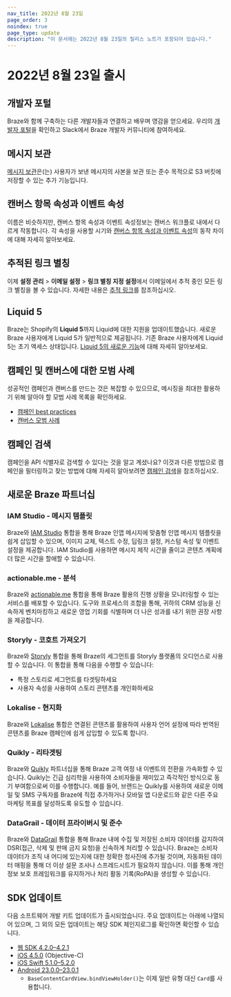 ```yaml
---
nav_title: 2022년 8월 23일
page_order: 3
noindex: true
page_type: update
description: "이 문서에는 2022년 8월 23일의 릴리스 노트가 포함되어 있습니다."
---
```


# 2022년 8월 23일 출시

## 개발자 포털

Braze와 함께 구축하는 다른 개발자들과 연결하고 배우며 영감을 얻으세요. 우리의 [개발자 포털](https://www.braze.com/dev-portal)을 확인하고 Slack에서 Braze 개발자 커뮤니티에 참여하세요.

## 메시지 보관

[메시지 보관]({{site.baseurl}}/user_guide/data_and_analytics/export_braze_data/message_archiving/)은(는) 사용자가 보낸 메시지의 사본을 보관 또는 준수 목적으로 S3 버킷에 저장할 수 있는 추가 기능입니다.

## 캔버스 항목 속성과 이벤트 속성

이름은 비슷하지만, 캔버스 항목 속성과 이벤트 속성정보는 캔버스 워크플로 내에서 다르게 작동합니다. 각 속성을 사용할 시기와 [캔버스 항목 속성과 이벤트 속성]({{site.baseurl}}/user_guide/engagement_tools/canvas/create_a_canvas/canvas_entry_properties_event_properties)의 동작 차이에 대해 자세히 알아보세요.

## 추적된 링크 별칭

이제 **설정 관리** > **이메일 설정** > **링크 별칭 지정 설정**에서 이메일에서 추적 중인 모든 링크 별칭을 볼 수 있습니다. 자세한 내용은 [추적 링크]({{site.baseurl}}/user_guide/message_building_by_channel/email/templates/link_aliasing/#tracking-links)를 참조하십시오.

## Liquid 5

Braze는 Shopify의 **Liquid 5**까지 Liquid에 대한 지원을 업데이트했습니다. 새로운 Braze 사용자에게 Liquid 5가 일반적으로 제공됩니다. 기존 Braze 사용자에게 Liquid 5는 초기 액세스 상태입니다. [Liquid 5의 새로운 기능]({{site.baseurl}}/user_guide/personalization_and_dynamic_content/liquid#whats-new-with-liquid-5)에 대해 자세히 알아보세요.

## 캠페인 및 캔버스에 대한 모범 사례

성공적인 캠페인과 캔버스를 만드는 것은 복잡할 수 있으므로, 메시징을 최대한 활용하기 위해 알아야 할 모범 사례 목록을 확인하세요.

- [캠페인 best practices]({{site.baseurl}}/user_guide/engagement_tools/campaigns/ideas_and_strategies/best_practices/)
- [캔버스 모범 사례]({{site.baseurl}}/user_guide/engagement_tools/canvas/best_practices/)

## 캠페인 검색

캠페인을 API 식별자로 검색할 수 있다는 것을 알고 계셨나요? 이것과 다른 방법으로 캠페인을 필터링하고 찾는 방법에 대해 자세히 알아보려면 [캠페인 검색]({{site.baseurl}}/user_guide/engagement_tools/campaigns/managing_campaigns/search_campaigns/)을 참조하십시오.

## 새로운 Braze 파트너십

### IAM Studio - 메시지 템플릿

Braze와 [IAM Studio]({{site.baseurl}}/partners/message_orchestration/channel_extensions/email_templates/iam_studio/) 통합을 통해 Braze 인앱 메시지에 맞춤형 인앱 메시지 템플릿을 쉽게 삽입할 수 있으며, 이미지 교체, 텍스트 수정, 딥링크 설정, 커스텀 속성 및 이벤트 설정을 제공합니다. IAM Studio를 사용하면 메시지 제작 시간을 줄이고 콘텐츠 계획에 더 많은 시간을 할애할 수 있습니다.

### actionable.me \- 분석

Braze와 [actionable.me]({{site.baseurl}}/partners/data_and_infrastructure_agility/analytics/actionableme/) 통합을 통해 Braze 활용의 진행 상황을 모니터링할 수 있는 서비스를 배포할 수 있습니다. 도구와 프로세스의 조합을 통해, 귀하의 CRM 성능을 신속하게 벤치마킹하고 새로운 영업 기회를 식별하며 더 나은 성과를 내기 위한 권장 사항을 제공합니다.

### Storyly - 코호트 가져오기

Braze와 [Storyly]({{site.baseurl}}/partners/data_and_infrastructure_agility/cohort_import/storyly/) 통합을 통해 Braze의 세그먼트를 Storyly 플랫폼의 오디언스로 사용할 수 있습니다. 이 통합을 통해 다음을 수행할 수 있습니다:

- 특정 스토리로 세그먼트를 타겟팅하세요
- 사용자 속성을 사용하여 스토리 콘텐츠를 개인화하세요

### Lokalise - 현지화

Braze와 [Lokalise]({{site.baseurl}}/partners/message_personalization/localization/lokalise/) 통합은 연결된 콘텐츠를 활용하여 사용자 언어 설정에 따라 번역된 콘텐츠를 Braze 캠페인에 쉽게 삽입할 수 있도록 합니다.

### Quikly - 리타겟팅

Braze와 [Quikly]({{site.baseurl}}/partners/message_orchestration/additional_channels/retargeting/quikly/) 파트너십을 통해 Braze 고객 여정 내 이벤트의 전환을 가속화할 수 있습니다. Quikly는 긴급 심리학을 사용하여 소비자들을 재미있고 즉각적인 방식으로 동기 부여함으로써 이를 수행합니다. 예를 들어, 브랜드는 Quikly를 사용하여 새로운 이메일 및 SMS 구독자를 Braze에 직접 추가하거나 모바일 앱 다운로드와 같은 다른 주요 마케팅 목표를 달성하도록 유도할 수 있습니다.

### DataGrail - 데이터 프라이버시 및 준수

Braze와 [DataGrail]({{site.baseurl}}/partners/data_and_infrastructure_agility/data_privacy/datagrail/) 통합을 통해 Braze 내에 수집 및 저장된 소비자 데이터를 감지하여 DSR(접근, 삭제 및 판매 금지 요청)을 신속하게 처리할 수 있습니다. Braze는 소비자 데이터가 조직 내 어디에 있는지에 대한 정확한 청사진에 추가될 것이며, 자동화된 데이터 매핑을 통해 더 이상 설문 조사나 스프레드시트가 필요하지 않습니다. 이를 통해 개인정보 보호 프레임워크를 유지하거나 처리 활동 기록(RoPA)을 생성할 수 있습니다.

## SDK 업데이트

다음 소프트웨어 개발 키트 업데이트가 출시되었습니다. 주요 업데이트는 아래에 나열되어 있으며, 그 외의 모든 업데이트는 해당 SDK 체인지로그를 확인하면 확인할 수 있습니다.

- [웹 SDK 4.2.0–4.2.1](https://github.com/braze-inc/braze-web-sdk/blob/master/CHANGELOG.md#421)
- [iOS 4.5.0](https://github.com/Appboy/appboy-ios-sdk/blob/master/CHANGELOG.md#450) (Objective-C)
- [iOS Swift 5.1.0–5.2.0](https://github.com/braze-inc/braze-swift-sdk/blob/main/CHANGELOG.md#520)
- [Android 23.0.0–23.0.1](https://github.com/braze-inc/braze-android-sdk/blob/master/CHANGELOG.md#2301)
    - `BaseContentCardView.bindViewHolder()`는 이제 일반 유형 대신 `Card`를 사용합니다.
